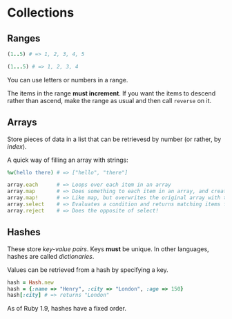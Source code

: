 # Collections

## Ranges

```ruby
(1..5) # => 1, 2, 3, 4, 5

(1...5) # => 1, 2, 3, 4
```

You can use letters or numbers in a range.

The items in the range **must increment**. If you want the items to descend rather than ascend, make the range as usual and then call ```reverse``` on it.

## Arrays

Store pieces of data in a list that can be retrievesd by number (or rather, by *index*).

A quick way of filling an array with strings:

```ruby
%w(hello there) # => ["hello", "there"]
```

```ruby
array.each 		# => Loops over each item in an array
array.map 		# => Does something to each item in an array, and creates a new array of the same size from the results
array.map!		# => Like map, but overwrites the original array with the result of the process
array.select 	# => Evaluates a condition and returns matching items from the array
array.reject 	# => Does the opposite of select!
```

## Hashes

These store *key-value pairs*. Keys **must** be unique. In other languages, hashes are called *dictionaries*.

Values can be retrieved from a hash by specifying a key.

```ruby
hash = Hash.new
hash = {:name => "Henry", :city => "London", :age => 150}
hash[:city] # => returns "London"
```

As of Ruby 1.9, hashes have a fixed order.
